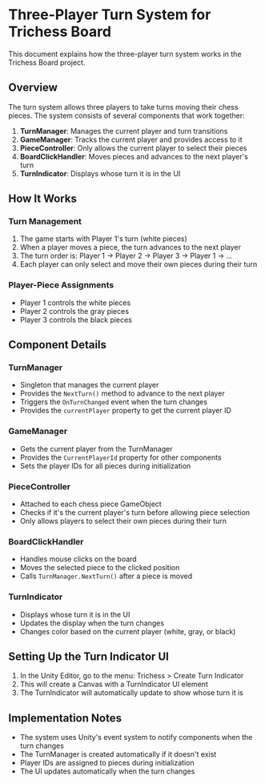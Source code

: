 # Three-Player Turn System for Trichess Board

This document explains how the three-player turn system works in the Trichess Board project.

## Overview

The turn system allows three players to take turns moving their chess pieces. The system consists of several components that work together:

1. **TurnManager**: Manages the current player and turn transitions
2. **GameManager**: Tracks the current player and provides access to it
3. **PieceController**: Only allows the current player to select their pieces
4. **BoardClickHandler**: Moves pieces and advances to the next player's turn
5. **TurnIndicator**: Displays whose turn it is in the UI

## How It Works

### Turn Management

1. The game starts with Player 1's turn (white pieces)
2. When a player moves a piece, the turn advances to the next player
3. The turn order is: Player 1 → Player 2 → Player 3 → Player 1 → ...
4. Each player can only select and move their own pieces during their turn

### Player-Piece Assignments

- Player 1 controls the white pieces
- Player 2 controls the gray pieces
- Player 3 controls the black pieces

## Component Details

### TurnManager

- Singleton that manages the current player
- Provides the `NextTurn()` method to advance to the next player
- Triggers the `OnTurnChanged` event when the turn changes
- Provides the `currentPlayer` property to get the current player ID

### GameManager

- Gets the current player from the TurnManager
- Provides the `CurrentPlayerId` property for other components
- Sets the player IDs for all pieces during initialization

### PieceController

- Attached to each chess piece GameObject
- Checks if it's the current player's turn before allowing piece selection
- Only allows players to select their own pieces during their turn

### BoardClickHandler

- Handles mouse clicks on the board
- Moves the selected piece to the clicked position
- Calls `TurnManager.NextTurn()` after a piece is moved

### TurnIndicator

- Displays whose turn it is in the UI
- Updates the display when the turn changes
- Changes color based on the current player (white, gray, or black)

## Setting Up the Turn Indicator UI

1. In the Unity Editor, go to the menu: Trichess > Create Turn Indicator
2. This will create a Canvas with a TurnIndicator UI element
3. The TurnIndicator will automatically update to show whose turn it is

## Implementation Notes

- The system uses Unity's event system to notify components when the turn changes
- The TurnManager is created automatically if it doesn't exist
- Player IDs are assigned to pieces during initialization
- The UI updates automatically when the turn changes
